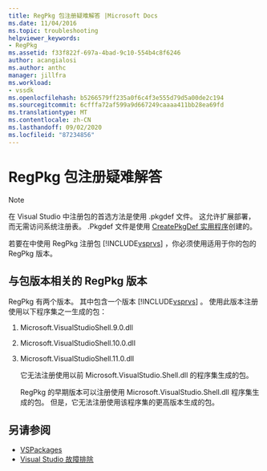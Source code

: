 ```yaml
---
title: RegPkg 包注册疑难解答 |Microsoft Docs
ms.date: 11/04/2016
ms.topic: troubleshooting
helpviewer_keywords:
- RegPkg
ms.assetid: f33f822f-697a-4bad-9c10-554b4c8f6246
author: acangialosi
ms.author: anthc
manager: jillfra
ms.workload:
- vssdk
ms.openlocfilehash: b5266579ff235a0f6c4f3e555d79d5a00de2c194
ms.sourcegitcommit: 6cfffa72af599a9d667249caaaa411bb28ea69fd
ms.translationtype: MT
ms.contentlocale: zh-CN
ms.lasthandoff: 09/02/2020
ms.locfileid: "87234856"
---
```

# <a name="troubleshooting-regpkg-package-registration"></a>RegPkg 包注册疑难解答
> [!NOTE]
> 在 Visual Studio 中注册包的首选方法是使用 .pkgdef 文件。 这允许扩展部署，而无需访问系统注册表。 .Pkgdef 文件是使用 [CreatePkgDef 实用程序](../../extensibility/internals/createpkgdef-utility.md)创建的。

 若要在中使用 RegPkg 注册包 [!INCLUDE[vsprvs](../../code-quality/includes/vsprvs_md.md)] ，你必须使用适用于你的包的 RegPkg 版本。

## <a name="regpkg-versions-related-to-package-versions"></a>与包版本相关的 RegPkg 版本
 RegPkg 有两个版本。 其中包含一个版本 [!INCLUDE[vsprvs](../../code-quality/includes/vsprvs_md.md)] 。 使用此版本注册使用以下程序集之一生成的包：

1. Microsoft.VisualStudioShell.9.0.dll

2. Microsoft.VisualStudioShell.10.0.dll

3. Microsoft.VisualStudioShell.11.0.dll

   它无法注册使用以前 Microsoft.VisualStudio.Shell.dll 的程序集生成的包。

   RegPkg 的早期版本可以注册使用 Microsoft.VisualStudio.Shell.dll 程序集生成的包。 但是，它无法注册使用该程序集的更高版本生成的包。

## <a name="see-also"></a>另请参阅
- [VSPackages](../../extensibility/internals/vspackages.md)
- [Visual Studio 故障排除](/troubleshoot/visualstudio/welcome-visual-studio/)
